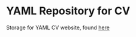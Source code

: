 # YAML Repository for CV

Storage for YAML CV website, found [here](https://grimharald.github.io/cv-site-yaml/)
